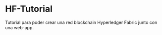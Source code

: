 # HF-Tutorial
Tutorial para poder crear una red blockchain Hyperledger Fabric junto con una web-app.
